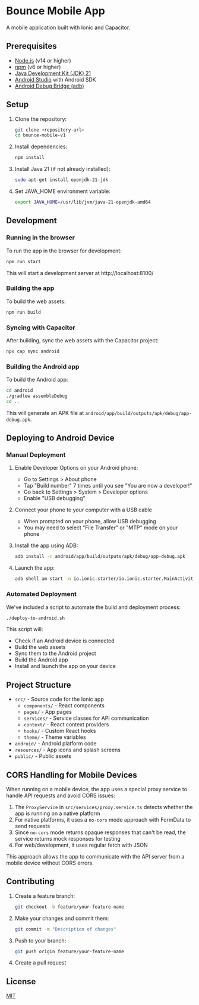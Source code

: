 # Bounce Mobile App

A mobile application built with Ionic and Capacitor.

## Prerequisites

- [Node.js](https://nodejs.org/) (v14 or higher)
- [npm](https://www.npmjs.com/) (v6 or higher)
- [Java Development Kit (JDK) 21](https://openjdk.org/)
- [Android Studio](https://developer.android.com/studio) with Android SDK
- [Android Debug Bridge (adb)](https://developer.android.com/studio/command-line/adb)

## Setup

1. Clone the repository:

   ```bash
   git clone <repository-url>
   cd bounce-mobile-v1
   ```

2. Install dependencies:

   ```bash
   npm install
   ```

3. Install Java 21 (if not already installed):

   ```bash
   sudo apt-get install openjdk-21-jdk
   ```

4. Set JAVA_HOME environment variable:
   ```bash
   export JAVA_HOME=/usr/lib/jvm/java-21-openjdk-amd64
   ```

## Development

### Running in the browser

To run the app in the browser for development:

```bash
npm run start
```

This will start a development server at http://localhost:8100/

### Building the app

To build the web assets:

```bash
npm run build
```

### Syncing with Capacitor

After building, sync the web assets with the Capacitor project:

```bash
npx cap sync android
```

### Building the Android app

To build the Android app:

```bash
cd android
./gradlew assembleDebug
cd ..
```

This will generate an APK file at `android/app/build/outputs/apk/debug/app-debug.apk`.

## Deploying to Android Device

### Manual Deployment

1. Enable Developer Options on your Android phone:

   - Go to Settings > About phone
   - Tap "Build number" 7 times until you see "You are now a developer!"
   - Go back to Settings > System > Developer options
   - Enable "USB debugging"

2. Connect your phone to your computer with a USB cable

   - When prompted on your phone, allow USB debugging
   - You may need to select "File Transfer" or "MTP" mode on your phone

3. Install the app using ADB:

   ```bash
   adb install -r android/app/build/outputs/apk/debug/app-debug.apk
   ```

4. Launch the app:
   ```bash
   adb shell am start -n io.ionic.starter/io.ionic.starter.MainActivity
   ```

### Automated Deployment

We've included a script to automate the build and deployment process:

```bash
./deploy-to-android.sh
```

This script will:

- Check if an Android device is connected
- Build the web assets
- Sync them to the Android project
- Build the Android app
- Install and launch the app on your device

## Project Structure

- `src/` - Source code for the Ionic app
  - `components/` - React components
  - `pages/` - App pages
  - `services/` - Service classes for API communication
  - `context/` - React context providers
  - `hooks/` - Custom React hooks
  - `theme/` - Theme variables
- `android/` - Android platform code
- `resources/` - App icons and splash screens
- `public/` - Public assets

## CORS Handling for Mobile Devices

When running on a mobile device, the app uses a special proxy service to handle API requests and avoid CORS issues:

1. The `ProxyService` in `src/services/proxy.service.ts` detects whether the app is running on a native platform
2. For native platforms, it uses a `no-cors` mode approach with FormData to send requests
3. Since `no-cors` mode returns opaque responses that can't be read, the service returns mock responses for testing
4. For web/development, it uses regular fetch with JSON

This approach allows the app to communicate with the API server from a mobile device without CORS errors.

## Contributing

1. Create a feature branch:

   ```bash
   git checkout -b feature/your-feature-name
   ```

2. Make your changes and commit them:

   ```bash
   git commit -m "Description of changes"
   ```

3. Push to your branch:

   ```bash
   git push origin feature/your-feature-name
   ```

4. Create a pull request

## License

[MIT](LICENSE)
